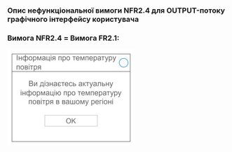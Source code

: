 ### Опис нефункціональної вимоги NFR2.4 для OUTPUT-потоку графічного інтерфейсу користувача
### Вимога NFR2.4 = Вимога FR2.1:
![NFR2.4](NFR2.1.jpg)


